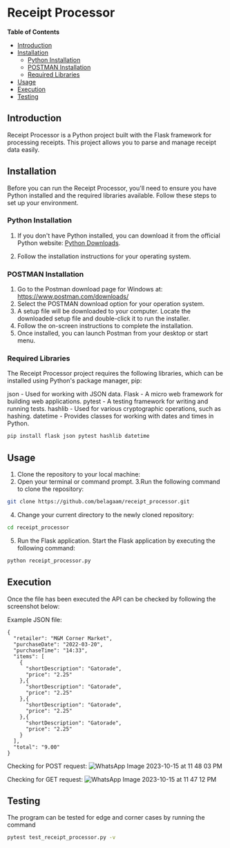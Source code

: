 # Receipt Processor

**Table of Contents**
- [Introduction](#introduction)
- [Installation](#installation)
  - [Python Installation](#python-installation)
  - [POSTMAN Installation](#postman-installation)
  - [Required Libraries](#required-libraries)
- [Usage](#usage)
- [Execution](#execution)
- [Testing](#testing)

## Introduction

Receipt Processor is a Python project built with the Flask framework for processing receipts. This project allows you to parse and manage receipt data easily.

## Installation

Before you can run the Receipt Processor, you'll need to ensure you have Python installed and the required libraries available. Follow these steps to set up your environment.

### Python Installation

1. If you don't have Python installed, you can download it from the official Python website: [Python Downloads](https://www.python.org/downloads/).

2. Follow the installation instructions for your operating system.

### POSTMAN Installation

1. Go to the Postman download page for Windows at: https://www.postman.com/downloads/
2. Select the POSTMAN download option for your operation system.
3. A setup file will be downloaded to your computer. Locate the downloaded setup file and double-click it to run the installer.
4. Follow the on-screen instructions to complete the installation.
5. Once installed, you can launch Postman from your desktop or start menu.

### Required Libraries


The Receipt Processor project requires the following libraries, which can be installed using Python's package manager, pip:

  json - Used for working with JSON data.
  Flask - A micro web framework for building web applications.
  pytest - A testing framework for writing and running tests.
  hashlib - Used for various cryptographic operations, such as hashing.
  datetime - Provides classes for working with dates and times in Python.

```bash
pip install flask json pytest hashlib datetime
```

## Usage

1. Clone the repository to your local machine:
2. Open your terminal or command prompt.
3.Run the following command to clone the repository:

```bash
git clone https://github.com/belagaam/receipt_processor.git
```

4. Change your current directory to the newly cloned repository:

``` bash
cd receipt_processor
```

5. Run the Flask application. Start the Flask application by executing the following command:

``` bash
python receipt_processor.py
```

## Execution

Once the file has been executed the API can be checked by following the screenshot below:

Example JSON file:
```
{
  "retailer": "M&M Corner Market",
  "purchaseDate": "2022-03-20",
  "purchaseTime": "14:33",
  "items": [
    {
      "shortDescription": "Gatorade",
      "price": "2.25"
    },{
      "shortDescription": "Gatorade",
      "price": "2.25"
    },{
      "shortDescription": "Gatorade",
      "price": "2.25"
    },{
      "shortDescription": "Gatorade",
      "price": "2.25"
    }
  ],
  "total": "9.00"
}
```

Checking for POST request:
![WhatsApp Image 2023-10-15 at 11 48 03 PM](https://github.com/belagaam/receipt_processor/assets/47104198/d3ff5f54-9254-4e12-899e-949c0e63e91e)

Checking for GET request:
![WhatsApp Image 2023-10-15 at 11 47 12 PM](https://github.com/belagaam/receipt_processor/assets/47104198/7f7e8543-d840-4d47-b8f1-1b774d329806)

## Testing

The program can be tested for edge and corner cases by running the command
``` bash
pytest test_receipt_processor.py -v
```
